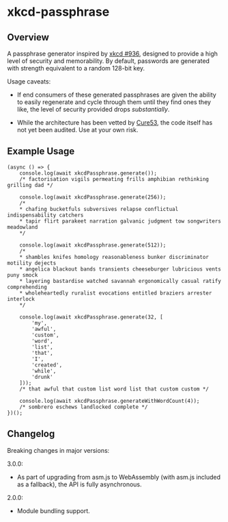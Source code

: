 # xkcd-passphrase

## Overview

A passphrase generator inspired by [xkcd #936](https://xkcd.com/936), designed
to provide a high level of security and memorability. By default, passwords are
generated with strength equivalent to a random 128-bit key.

Usage caveats:

* If end consumers of these generated passphrases are given the ability to easily
regenerate and cycle through them until they find ones they like, the level of
security provided drops _substantially_.

* While the architecture has been vetted by [Cure53](https://cure53.de), the code
itself has not yet been audited. Use at your own risk.

## Example Usage

	(async () => {
		console.log(await xkcdPassphrase.generate());
		/* factorisation vigils permeating frills amphibian rethinking grilling dad */

		console.log(await xkcdPassphrase.generate(256));
		/*
		* chafing bucketfuls subversives relapse conflictual indispensability catchers
		* tapir flirt parakeet narration galvanic judgment tow songwriters meadowland
		*/

		console.log(await xkcdPassphrase.generate(512));
		/*
		* shambles knifes homology reasonableness bunker discriminator motility dejects
		* angelica blackout bands transients cheeseburger lubricious vents puny smock
		* layering bastardise watched savannah ergonomically casual ratify comprehending
		* wholeheartedly ruralist evocations entitled braziers arrester interlock
		*/ 

		console.log(await xkcdPassphrase.generate(32, [
			'my',
			'awful',
			'custom',
			'word',
			'list',
			'that',
			'I',
			'created',
			'while',
			'drunk'
		]));
		/* that awful that custom list word list that custom custom */ 

		console.log(await xkcdPassphrase.generateWithWordCount(4));
		/* sombrero eschews landlocked complete */
	})();

## Changelog

Breaking changes in major versions:

3.0.0:

* As part of upgrading from asm.js to WebAssembly (with asm.js included as a fallback),
the API is fully asynchronous.

2.0.0:

* Module bundling support.
